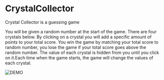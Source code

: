 # CrystalCollector

Crystal Collector is a guessing game 

You will be given a random number at the start of the game.
There are four crystals below. By clicking on a crystal you will add a specific amount of points to your total score.
You win the game by matching your total score to random number, you lose the game if your total score goes above the random number. The value of each crystal is hidden from you until you click on it.Each time when the game starts, the game will change the values of each crystal. 

![DEMO](https://media.giphy.com/media/l3c5GRXum6wMZ5apy/giphy.gif
)
